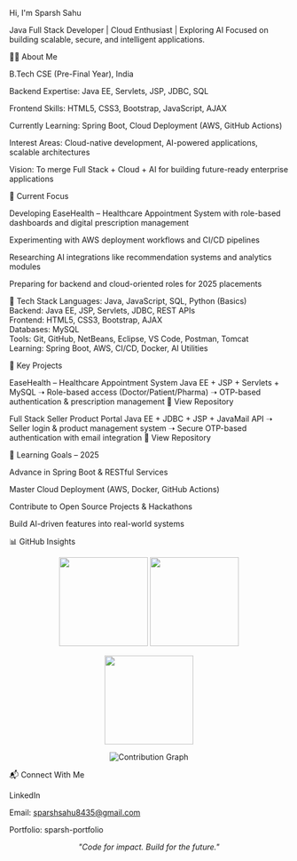 Hi, I'm Sparsh Sahu

Java Full Stack Developer | Cloud Enthusiast | Exploring AI
Focused on building scalable, secure, and intelligent applications.

👨‍💻 About Me

B.Tech CSE (Pre-Final Year), India

Backend Expertise: Java EE, Servlets, JSP, JDBC, SQL

Frontend Skills: HTML5, CSS3, Bootstrap, JavaScript, AJAX

Currently Learning: Spring Boot, Cloud Deployment (AWS, GitHub Actions)

Interest Areas: Cloud-native development, AI-powered applications, scalable architectures

Vision: To merge Full Stack + Cloud + AI for building future-ready enterprise applications

🔎 Current Focus

Developing EaseHealth – Healthcare Appointment System with role-based dashboards and digital prescription management

Experimenting with AWS deployment workflows and CI/CD pipelines

Researching AI integrations like recommendation systems and analytics modules

Preparing for backend and cloud-oriented roles for 2025 placements

🧰 Tech Stack
Languages: Java, JavaScript, SQL, Python (Basics)  
Backend: Java EE, JSP, Servlets, JDBC, REST APIs  
Frontend: HTML5, CSS3, Bootstrap, AJAX  
Databases: MySQL  
Tools: Git, GitHub, NetBeans, Eclipse, VS Code, Postman, Tomcat  
Learning: Spring Boot, AWS, CI/CD, Docker, AI Utilities  

📌 Key Projects

EaseHealth – Healthcare Appointment System
Java EE + JSP + Servlets + MySQL
➝ Role-based access (Doctor/Patient/Pharma)
➝ OTP-based authentication & prescription management
🔗 View Repository

Full Stack Seller Product Portal
Java EE + JDBC + JSP + JavaMail API
➝ Seller login & product management system
➝ Secure OTP-based authentication with email integration
🔗 View Repository

🎯 Learning Goals – 2025

Advance in Spring Boot & RESTful Services

Master Cloud Deployment (AWS, Docker, GitHub Actions)

Contribute to Open Source Projects & Hackathons

Build AI-driven features into real-world systems

📊 GitHub Insights
<p align="center"> <img src="https://github-readme-stats.vercel.app/api?username=sparsh-15&show_icons=true&theme=default" height="160" /> <img src="https://github-readme-streak-stats.herokuapp.com?user=sparsh-15&theme=default" height="160" /> </p> <p align="center"> <img src="https://github-readme-stats.vercel.app/api/top-langs/?username=sparsh-15&layout=compact&theme=default" height="160" /> </p> <p align="center"> <img src="https://github-readme-activity-graph.vercel.app/graph?username=sparsh-15&theme=github-compact" alt="Contribution Graph" /> </p>
📬 Connect With Me

LinkedIn

Email: sparshsahu8435@gmail.com

Portfolio: sparsh-portfolio

<p align="center"><i>"Code for impact. Build for the future."</i></p>
